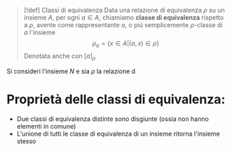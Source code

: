 
>[!def] Classi di equivalenza
>Data una relazione di equivalenza $\rho$ su un insieme $A$, per ogni $a \in A$, chiamiamo **classe di equivalenza** rispetto a $\rho$, avente come rappresentante $a$, o piú semplicemente $\rho$-classe di $a$ l'insieme
>$$ \rho_{a} = \{ x \in A | (a,x) \in \rho \} $$
>Denotata anche con $[a]_{\rho}$

Si consideri l'insieme $N$ e sia $\rho$ la relazione d

# Proprietà delle classi di equivalenza:

- Due classi di equivalenza distinte sono disgiunte (ossia non hanno elementi in comune)
- L'unione di tutti le classe di equivalenza di un insieme ritorna l'insieme stesso


